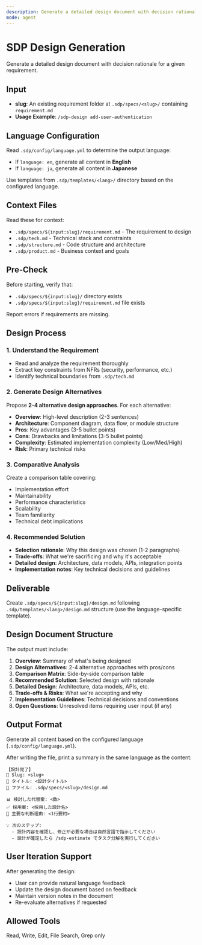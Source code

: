 ```yaml
---
description: Generate a detailed design document with decision rationale for a given requirement
mode: agent
---
```


# SDP Design Generation

Generate a detailed design document with decision rationale for a given requirement.

## Input

- **slug**: An existing requirement folder at `.sdp/specs/<slug>/` containing `requirement.md`
- **Usage Example**: `/sdp-design add-user-authentication`

## Language Configuration

Read `.sdp/config/language.yml` to determine the output language:
- If `language: en`, generate all content in **English**
- If `language: ja`, generate all content in **Japanese**

Use templates from `.sdp/templates/<lang>/` directory based on the configured language.

## Context Files

Read these for context:
- `.sdp/specs/${input:slug}/requirement.md` - The requirement to design
- `.sdp/tech.md` - Technical stack and constraints
- `.sdp/structure.md` - Code structure and architecture
- `.sdp/product.md` - Business context and goals

## Pre-Check

Before starting, verify that:
- `.sdp/specs/${input:slug}/` directory exists
- `.sdp/specs/${input:slug}/requirement.md` file exists

Report errors if requirements are missing.

## Design Process

### 1. Understand the Requirement

- Read and analyze the requirement thoroughly
- Extract key constraints from NFRs (security, performance, etc.)
- Identify technical boundaries from `.sdp/tech.md`

### 2. Generate Design Alternatives

Propose **2-4 alternative design approaches**. For each alternative:

- **Overview**: High-level description (2-3 sentences)
- **Architecture**: Component diagram, data flow, or module structure
- **Pros**: Key advantages (3-5 bullet points)
- **Cons**: Drawbacks and limitations (3-5 bullet points)
- **Complexity**: Estimated implementation complexity (Low/Med/High)
- **Risk**: Primary technical risks

### 3. Comparative Analysis

Create a comparison table covering:
- Implementation effort
- Maintainability
- Performance characteristics
- Scalability
- Team familiarity
- Technical debt implications

### 4. Recommended Solution

- **Selection rationale**: Why this design was chosen (1-2 paragraphs)
- **Trade-offs**: What we're sacrificing and why it's acceptable
- **Detailed design**: Architecture, data models, APIs, integration points
- **Implementation notes**: Key technical decisions and guidelines

## Deliverable

Create `.sdp/specs/${input:slug}/design.md` following `.sdp/templates/<lang>/design.md` structure (use the language-specific template).

## Design Document Structure

The output must include:

1. **Overview**: Summary of what's being designed
2. **Design Alternatives**: 2-4 alternative approaches with pros/cons
3. **Comparison Matrix**: Side-by-side comparison table
4. **Recommended Solution**: Selected design with rationale
5. **Detailed Design**: Architecture, data models, APIs, etc.
6. **Trade-offs & Risks**: What we're accepting and why
7. **Implementation Guidelines**: Technical decisions and conventions
8. **Open Questions**: Unresolved items requiring user input (if any)

## Output Format

Generate all content based on the configured language (`.sdp/config/language.yml`).

After writing the file, print a summary in the same language as the content:

```
【設計完了】
📐 Slug: <slug>
📝 タイトル: <設計タイトル>
📁 ファイル: .sdp/specs/<slug>/design.md

📊 検討した代替案: <数>
✅ 採用案: <採用した設計名>
📌 主要な判断理由: <1行要約>

💡 次のステップ:
  - 設計内容を確認し、修正が必要な場合は自然言語で指示してください
  - 設計が確定したら /sdp-estimate でタスク分解を実行してください
```

## User Iteration Support

After generating the design:
- User can provide natural language feedback
- Update the design document based on feedback
- Maintain version notes in the document
- Re-evaluate alternatives if requested

## Allowed Tools

Read, Write, Edit, File Search, Grep only
